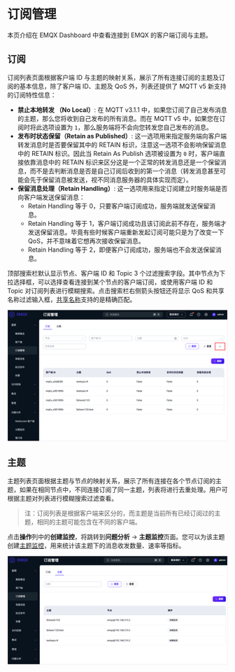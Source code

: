 # 订阅管理

本页介绍在 EMQX Dashboard 中查看连接到 EMQX 的客户端订阅与主题。

## 订阅

订阅列表页面根据客户端 ID 与主题的映射关系，展示了所有连接订阅的主题及订阅的基本信息，除了客户端 ID、主题及 QoS 外，列表还提供了 MQTT v5 新支持的订阅特性信息：

- **禁止本地转发 （No Local）**: 在 MQTT v3.1.1 中，如果您订阅了自己发布消息的主题，那么您将收到自己发布的所有消息。而在 MQTT v5 中，如果您在订阅时将此选项设置为 `1`，那么服务端将不会向您转发您自己发布的消息。
- **发布时状态保留（Retain as Published）**: 这一选项用来指定服务端向客户端转发消息时是否要保留其中的 RETAIN 标识，注意这一选项不会影响保留消息中的 RETAIN 标识。因此当 Retain As Publish 选项被设置为 `0` 时，客户端直接依靠消息中的 RETAIN 标识来区分这是一个正常的转发消息还是一个保留消息，而不是去判断消息是否是自己订阅后收到的第一个消息（转发消息甚至可能会先于保留消息被发送，视不同消息服务器的具体实现而定）。
- **保留消息处理（Retain Handling）**: 这一选项用来指定订阅建立时服务端是否向客户端发送保留消息：
  - Retain Handling 等于 0，只要客户端订阅成功，服务端就发送保留消息。
  - Retain Handling 等于 1，客户端订阅成功且该订阅此前不存在，服务端才发送保留消息。毕竟有些时候客户端重新发起订阅可能只是为了改变一下 QoS，并不意味着它想再次接收保留消息。
  - Retain Handling 等于 2，即便客户订阅成功，服务端也不会发送保留消息。

顶部搜索栏默认显示节点、客户端 ID 和 Topic 3 个过滤搜索字段。其中节点为下拉选择框，可以选择查看连接到某个节点的客户端订阅，或使用客户端 ID 和 Topic 对订阅列表进行模糊搜索。点击搜索栏右侧箭头按钮还将显示 QoS 和共享名称过滤输入框，[共享名称](../../messaging/mqtt-shared-subscription.md)支持的是精确匹配。

<img src="./assets/subscriptions.png" alt="subscriptions" style="zoom:50%;" />

## 主题

主题列表页面根据主题与节点的映射关系，展示了所有连接在各个节点订阅的主题，如果在相同节点中，不同连接订阅了同一主题，列表将进行去重处理。用户可根据主题对列表进行模糊搜索过滤查看。

> 注：订阅列表是根据客户端来区分的，而主题是当前所有已经订阅过的主题，相同的主题可能包含在不同的客户端。

点击**操作**列中的**创建监控**，将跳转到**问题分析** -> **主题监控**页面。您可以为该主题创建[主题监控](../observability/topic-metrics.md)，用来统计该主题下的消息收发数量、速率等指标。

<img src="./assets/topics.png" alt="主题" style="zoom:50%;" />
